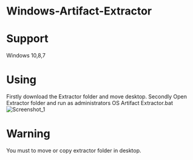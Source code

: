 # Windows-Artifact-Extractor
# Support
Windows 10,8,7 

# Using
Firstly download the Extractor folder and move desktop.
Secondly Open Extractor folder and run as administrators OS Artifact Extractor.bat
![Screenshot_1](https://user-images.githubusercontent.com/56520646/130313129-790fec8a-5e9c-4c96-ba31-c19943a0a641.png)

# Warning
You must to move or copy extractor folder in desktop.
